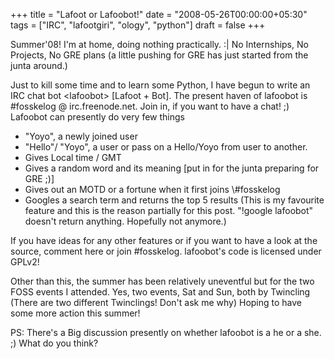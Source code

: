 +++
title = "Lafoot or Lafoobot!"
date = "2008-05-26T00:00:00+05:30"
tags = ["IRC", "lafootgiri", "ology", "python"]
draft = false
+++

Summer'08! I'm at home, doing nothing practically. :| No
Internships, No Projects, No GRE plans (a little pushing for GRE
has just started from the junta around.)

Just to kill some time and to learn some Python, I have begun to
write an IRC chat bot &lt;lafoobot&gt; [Lafoot + Bot]. The present
haven of lafoobot is #fosskelog @ irc.freenode.net. Join in, if
you want to have a chat! ;) Lafoobot can presently do very few
things

-   "Yoyo", a newly joined user
-   "Hello"/ "Yoyo", a user or pass on a Hello/Yoyo from user to
    another.
-   Gives Local time / GMT
-   Gives a random word and its meaning [put in for the junta
    preparing for GRE ;)]
-   Gives out an MOTD or a fortune when it first joins \\#fosskelog
-   Googles a search term and returns the top 5 results (This is my
    favourite feature and this is the reason partially for this
    post. "!google lafoobot" doesn't return anything. Hopefully not
    anymore.)

If you have ideas for any other features or if you want to have a
look at the source, comment here or join #fosskelog. lafoobot's
code is licensed under GPLv2!

Other than this, the summer has been relatively uneventful but for
the two FOSS events I attended. Yes, two events, Sat and Sun, both
by Twincling (There are two different Twinclings! Don't ask me
why) Hoping to have some more action this summer!

PS: There's a Big discussion presently on whether lafoobot is a he
or a she. ;) What do you think?
